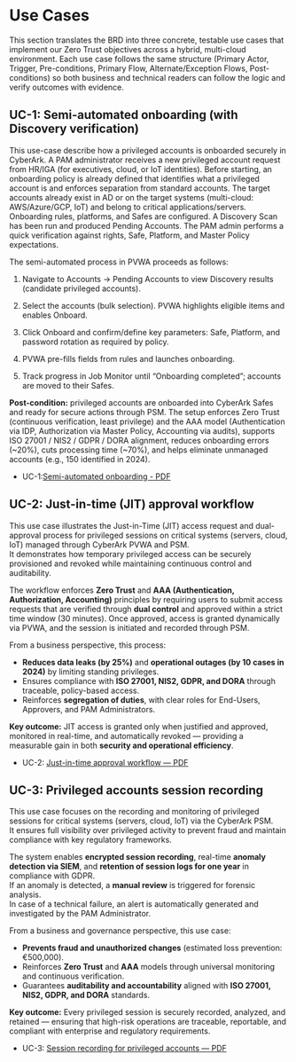 # Use Cases

This section translates the BRD into three concrete, testable use cases that implement our Zero Trust objectives across a hybrid, multi-cloud environment. Each use case follows the same structure (Primary Actor, Trigger, Pre-conditions, Primary Flow, Alternate/Exception Flows, Post-conditions) so both business and technical readers can follow the logic and verify outcomes with evidence.


## UC-1: Semi-automated onboarding (with Discovery verification)

This use-case describe how a privileged accounts is onboarded securely in CyberArk. A PAM administrator receives a new privileged account request from HR/IGA (for executives, cloud, or IoT identities).
Before starting, an onboarding policy is already defined that identifies what a privileged account is and enforces separation from standard accounts. The target accounts already exist in AD or on the target systems (multi-cloud: AWS/Azure/GCP, IoT) and belong to critical applications/servers. Onboarding rules, platforms, and Safes are configured. A Discovery Scan has been run and produced Pending Accounts. The PAM admin performs a quick verification against rights, Safe, Platform, and Master Policy expectations.

The semi-automated process in PVWA proceeds as follows:

1. Navigate to Accounts → Pending Accounts to view Discovery results (candidate privileged accounts).

2. Select the accounts (bulk selection). PVWA highlights eligible items and enables Onboard.

3. Click Onboard and confirm/define key parameters: Safe, Platform, and password rotation as required by policy.

4. PVWA pre-fills fields from rules and launches onboarding.

5. Track progress in Job Monitor until “Onboarding completed”; accounts are moved to their Safes.

**Post-condition:** privileged accounts are onboarded into CyberArk Safes and ready for secure actions through PSM. The setup enforces Zero Trust (continuous verification, least privilege) and the AAA model (Authentication via IDP, Authorization via Master Policy, Accounting via audits), supports ISO 27001 / NIS2 / GDPR / DORA alignment, reduces onboarding errors (~20%), cuts processing time (~70%), and helps eliminate unmanaged accounts (e.g., 150 identified in 2024).


- UC-1:[Semi-automated onboarding - PDF](../99_Support-documents/diagrams/UC_1_Semi-automated%20onboarding.pdf)



## UC-2: Just-in-time (JIT) approval workflow

This use case illustrates the Just-in-Time (JIT) access request and dual-approval process for privileged sessions on critical systems (servers, cloud, IoT) managed through CyberArk PVWA and PSM.  
It demonstrates how temporary privileged access can be securely provisioned and revoked while maintaining continuous control and auditability.

The workflow enforces **Zero Trust** and **AAA (Authentication, Authorization, Accounting)** principles by requiring users to submit access requests that are verified through **dual control** and approved within a strict time window (30 minutes). Once approved, access is granted dynamically via PVWA, and the session is initiated and recorded through PSM.

From a business perspective, this process:
- **Reduces data leaks (by 25%)** and **operational outages (by 10 cases in 2024)** by limiting standing privileges.
- Ensures compliance with **ISO 27001, NIS2, GDPR, and DORA** through traceable, policy-based access.
- Reinforces **segregation of duties**, with clear roles for End-Users, Approvers, and PAM Administrators.

**Key outcome:** JIT access is granted only when justified and approved, monitored in real-time, and automatically revoked — providing a measurable gain in both **security and operational efficiency**.



- UC-2: [Just-in-time approval workflow — PDF](../99_Support-documents/diagrams/UC_2_Just-in-time_approval.pdf)



## UC-3: Privileged accounts session recording

This use case focuses on the recording and monitoring of privileged sessions for critical systems (servers, cloud, IoT) via the CyberArk PSM.  
It ensures full visibility over privileged activity to prevent fraud and maintain compliance with key regulatory frameworks.

The system enables **encrypted session recording**, real-time **anomaly detection via SIEM**, and **retention of session logs for one year** in compliance with GDPR.  
If an anomaly is detected, a **manual review** is triggered for forensic analysis.  
In case of a technical failure, an alert is automatically generated and investigated by the PAM Administrator.

From a business and governance perspective, this use case:
- **Prevents fraud and unauthorized changes** (estimated loss prevention: €500,000).  
- Reinforces **Zero Trust** and **AAA** models through universal monitoring and continuous verification.  
- Guarantees **auditability and accountability** aligned with **ISO 27001, NIS2, GDPR, and DORA** standards.

**Key outcome:** Every privileged session is securely recorded, analyzed, and retained — ensuring that high-risk operations are traceable, reportable, and compliant with enterprise and regulatory requirements.




- UC-3: [Session recording for privileged accounts — PDF](../99_Support-documents/diagrams/UC_3_Session%20recording%20for%20PA.pdf)


